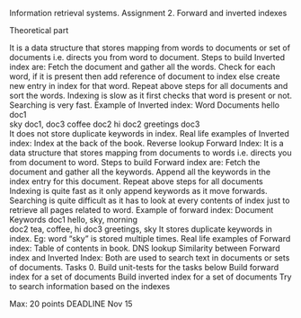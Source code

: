 Information retrieval systems. Assignment 2. Forward and inverted indexes


Theoretical part
 
It is a data structure that stores mapping from words to documents or set of documents i.e. directs you from word to document.
Steps to build Inverted index are:
Fetch the document and gather all the words.
Check for each word, if it is present then add reference of document to index else create new entry in index for that word.
Repeat above steps for all documents and sort the words.
Indexing is slow as it first checks that word is present or not.
Searching is very fast.
Example of Inverted index:
Word                              Documents
hello                             doc1      
sky                               doc1, doc3
coffee                            doc2
hi                                doc2
greetings                         doc3                              
It does not store duplicate keywords in index.
Real life examples of Inverted index:
Index at the back of the book.
Reverse lookup
Forward Index:
It is a data structure that stores mapping from documents to words i.e. directs you from document to word.
Steps to build Forward index are:
Fetch the document and gather all the keywords.
Append all the keywords in the index entry for this document.
Repeat above steps for all documents
Indexing is quite fast as it only append keywords as it move forwards.
Searching is quite difficult as it has to look at every contents of index just to retrieve all pages related to word.
Example of forward index:
Document                          Keywords
doc1                              hello, sky, morning      
doc2                              tea, coffee, hi
doc3                              greetings, sky
It stores duplicate keywords in index. Eg: word “sky” is stored multiple times.
Real life examples of Forward index:
Table of contents in book.
DNS lookup
Similarity between Forward index and Inverted Index:
Both are used to search text in documents or sets of documents.
Tasks
      0.   Build unit-tests for the tasks below
Build forward index for a set of documents
Build inverted index  for a set of documents
Try to search information based on the indexes

Max: 20 points
DEADLINE Nov 15

